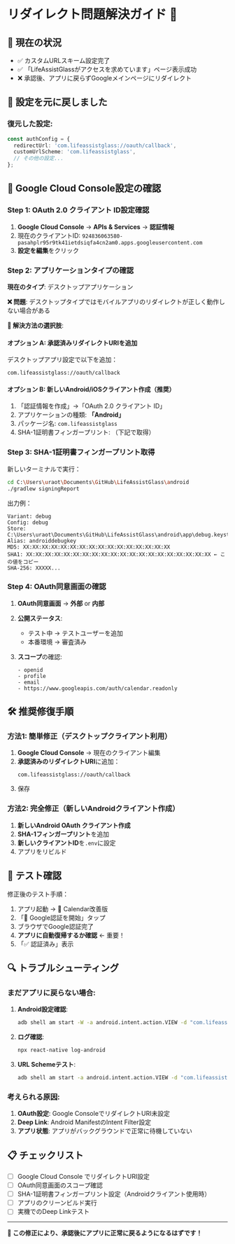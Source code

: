 # リダイレクト問題解決ガイド 🔄

## 🎯 現在の状況
- ✅ カスタムURLスキーム設定完了
- ✅ 「LifeAssistGlassがアクセスを求めています」ページ表示成功
- ❌ 承認後、アプリに戻らずGoogleメインページにリダイレクト

## 🔄 設定を元に戻しました

### 復元した設定:
```typescript
const authConfig = {
  redirectUrl: 'com.lifeassistglass://oauth/callback',
  customUrlScheme: 'com.lifeassistglass',
  // その他の設定...
};
```

## 🔧 Google Cloud Console設定の確認

### Step 1: OAuth 2.0 クライアント ID設定確認

1. **Google Cloud Console** → **APIs & Services** → **認証情報**
2. 現在のクライアントID: `924836063580-pasahplr95r9tk41ietdsiqfa4cn2am0.apps.googleusercontent.com`
3. **設定を編集**をクリック

### Step 2: アプリケーションタイプの確認

**現在のタイプ**: デスクトップアプリケーション

**❌ 問題**: デスクトップタイプではモバイルアプリのリダイレクトが正しく動作しない場合がある

**🔧 解決方法の選択肢**:

#### オプション A: 承認済みリダイレクトURIを追加
デスクトップアプリ設定で以下を追加：
```
com.lifeassistglass://oauth/callback
```

#### オプション B: 新しいAndroid/iOSクライアント作成（推奨）
1. 「認証情報を作成」→「OAuth 2.0 クライアント ID」
2. アプリケーションの種類: **「Android」**
3. パッケージ名: `com.lifeassistglass`
4. SHA-1証明書フィンガープリント: （下記で取得）

### Step 3: SHA-1証明書フィンガープリント取得

新しいターミナルで実行：
```bash
cd C:\Users\uraot\Documents\GitHub\LifeAssistGlass\android
./gradlew signingReport
```

出力例：
```
Variant: debug
Config: debug
Store: C:\Users\uraot\Documents\GitHub\LifeAssistGlass\android\app\debug.keystore
Alias: androiddebugkey
MD5: XX:XX:XX:XX:XX:XX:XX:XX:XX:XX:XX:XX:XX:XX:XX:XX
SHA1: XX:XX:XX:XX:XX:XX:XX:XX:XX:XX:XX:XX:XX:XX:XX:XX:XX:XX:XX:XX ← この値をコピー
SHA-256: XXXXX...
```

### Step 4: OAuth同意画面の確認

1. **OAuth同意画面** → **外部** or **内部**
2. **公開ステータス**: 
   - テスト中 → テストユーザーを追加
   - 本番環境 → 審査済み

3. **スコープ**の確認:
   ```
   - openid
   - profile
   - email
   - https://www.googleapis.com/auth/calendar.readonly
   ```

## 🛠️ 推奨修復手順

### 方法1: 簡単修正（デスクトップクライアント利用）

1. **Google Cloud Console** → 現在のクライアント編集
2. **承認済みのリダイレクトURI**に追加：
   ```
   com.lifeassistglass://oauth/callback
   ```
3. 保存

### 方法2: 完全修正（新しいAndroidクライアント作成）

1. **新しいAndroid OAuth クライアント作成**
2. **SHA-1フィンガープリント**を追加
3. **新しいクライアントID**を`.env`に設定
4. アプリをリビルド

## 🧪 テスト確認

修正後のテスト手順：
1. アプリ起動 → 🚀 Calendar改善版
2. 「🔐 Google認証を開始」タップ
3. ブラウザでGoogle認証完了
4. **アプリに自動復帰するか確認** ← 重要！
5. 「✅ 認証済み」表示

## 🔍 トラブルシューティング

### まだアプリに戻らない場合:

1. **Android設定確認**:
   ```bash
   adb shell am start -W -a android.intent.action.VIEW -d "com.lifeassistglass://oauth/callback" com.lifeassistglass
   ```

2. **ログ確認**:
   ```bash
   npx react-native log-android
   ```

3. **URL Schemeテスト**:
   ```bash
   adb shell am start -a android.intent.action.VIEW -d "com.lifeassistglass://test"
   ```

### 考えられる原因:

1. **OAuth設定**: Google ConsoleでリダイレクトURI未設定
2. **Deep Link**: Android ManifestのIntent Filter設定
3. **アプリ状態**: アプリがバックグラウンドで正常に待機していない

## 📋 チェックリスト

- [ ] Google Cloud Console でリダイレクトURI設定
- [ ] OAuth同意画面のスコープ確認
- [ ] SHA-1証明書フィンガープリント設定（Androidクライアント使用時）
- [ ] アプリのクリーンビルド実行
- [ ] 実機でのDeep Linkテスト

---

**🎯 この修正により、承認後にアプリに正常に戻るようになるはずです！**